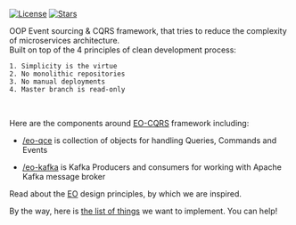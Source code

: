 [![License](https://img.shields.io/badge/license-MIT-green.svg)](https://github.com/eo-cqrs/.github/blob/master/LICENSE)
[![Stars](https://img.shields.io/github/stars/eo-cqrs)](https://github.com/cqrs)

OOP Event sourcing & CQRS framework, that tries to reduce the complexity of microservices architecture.
<br>
Built on top of the 4 principles of clean development process:

`1. Simplicity is the virtue`
<br>
`2. No monolithic repositories`
<br>
`3. No manual deployments`
<br>
`4. Master branch is read-only`

<br>

Here are the components around [EO-CQRS](https://eo-cqrs.github.io/.github) framework including:

* [/eo-qce](https://github.com/eo-cqrs/eo-qce) is collection of objects for handling Queries, Commands and Events

* [/eo-kafka](https://github.com/eo-cqrs/eo-kafka) is Kafka Producers and consumers for working with Apache Kafka
  message broker

Read about the [EO](https://www.elegantobjects.org) design principles, by which we are inspired.

By the way, here is [the list of things](https://github.com/eo-cqrs/ideas/issues) we want to implement. You can help!
